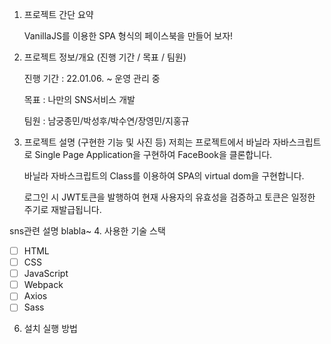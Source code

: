 1. 프로젝트 간단 요약

   VanillaJS를 이용한 SPA 형식의 페이스북을 만들어 보자!

2. 프로젝트 정보/개요 (진행 기간 / 목표 / 팀원)

   진행 기간 : 22.01.06. ~ 운영 관리 중

   목표 : 나만의 SNS서비스 개발

   팀원 : 남궁종민/박성후/박수연/장영민/지홍규

3. 프로젝트 설명 (구현한 기능 및 사진 등)
   저희는 프로젝트에서 바닐라 자바스크립트로 Single Page Application을 구현하여 FaceBook을 클론합니다.

   바닐라 자바스크립트의 Class를 이용하여 SPA의 virtual dom을 구현합니다.

   로그인 시 JWT토큰을 발행하여 현재 사용자의 유효성을 검증하고 토큰은 일정한 주기로 재발급됩니다.

sns관련 설명 blabla~ 4. 사용한 기술 스택

- [ ] HTML
- [ ] CSS
- [ ] JavaScript
- [ ] Webpack
- [ ] Axios
- [ ] Sass

6. 설치 실행 방법

